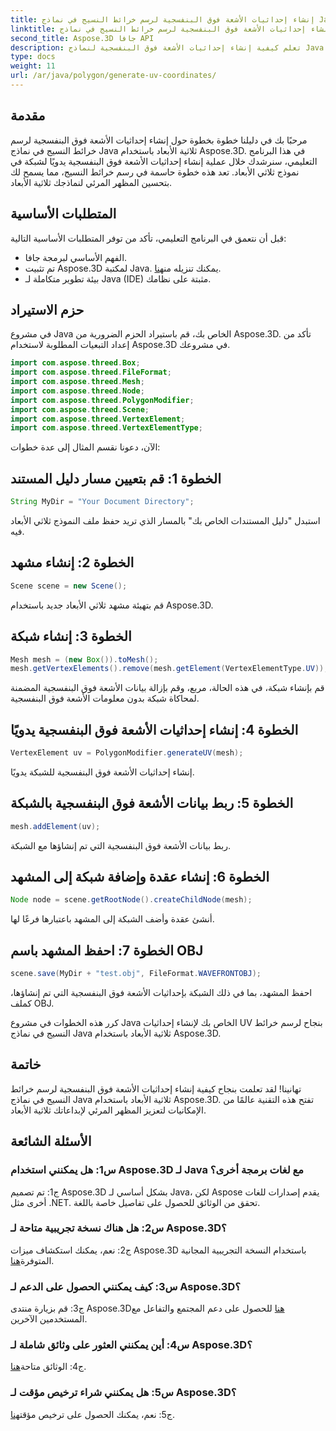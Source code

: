 ```yaml
---
title: إنشاء إحداثيات الأشعة فوق البنفسجية لرسم خرائط النسيج في نماذج Java ثلاثية الأبعاد
linktitle: إنشاء إحداثيات الأشعة فوق البنفسجية لرسم خرائط النسيج في نماذج Java ثلاثية الأبعاد
second_title: Aspose.3D جافا API
description: تعلم كيفية إنشاء إحداثيات الأشعة فوق البنفسجية لنماذج Java ثلاثية الأبعاد باستخدام Aspose.3D. قم بتحسين رسم خرائط النسيج في مشاريعك باستخدام هذا الدليل المفصّل خطوة بخطوة.
type: docs
weight: 11
url: /ar/java/polygon/generate-uv-coordinates/
---
```

## مقدمة

مرحبًا بك في دليلنا خطوة بخطوة حول إنشاء إحداثيات الأشعة فوق البنفسجية لرسم خرائط النسيج في نماذج Java ثلاثية الأبعاد باستخدام Aspose.3D. في هذا البرنامج التعليمي، سنرشدك خلال عملية إنشاء إحداثيات الأشعة فوق البنفسجية يدويًا لشبكة في نموذج ثلاثي الأبعاد. تعد هذه خطوة حاسمة في رسم خرائط النسيج، مما يسمح لك بتحسين المظهر المرئي لنماذجك ثلاثية الأبعاد.

## المتطلبات الأساسية

قبل أن نتعمق في البرنامج التعليمي، تأكد من توفر المتطلبات الأساسية التالية:

- الفهم الأساسي لبرمجة جافا.
-  تم تثبيت Aspose.3D لمكتبة Java. يمكنك تنزيله من[هنا](https://releases.aspose.com/3d/java/).
- بيئة تطوير متكاملة لـ Java (IDE) مثبتة على نظامك.

## حزم الاستيراد

في مشروع Java الخاص بك، قم باستيراد الحزم الضرورية من Aspose.3D. تأكد من إعداد التبعيات المطلوبة لاستخدام Aspose.3D في مشروعك.

```java
import com.aspose.threed.Box;
import com.aspose.threed.FileFormat;
import com.aspose.threed.Mesh;
import com.aspose.threed.Node;
import com.aspose.threed.PolygonModifier;
import com.aspose.threed.Scene;
import com.aspose.threed.VertexElement;
import com.aspose.threed.VertexElementType;
```

الآن، دعونا نقسم المثال إلى عدة خطوات:

## الخطوة 1: قم بتعيين مسار دليل المستند

```java
String MyDir = "Your Document Directory";
```

استبدل "دليل المستندات الخاص بك" بالمسار الذي تريد حفظ ملف النموذج ثلاثي الأبعاد فيه.

## الخطوة 2: إنشاء مشهد

```java
Scene scene = new Scene();
```

قم بتهيئة مشهد ثلاثي الأبعاد جديد باستخدام Aspose.3D.

## الخطوة 3: إنشاء شبكة

```java
Mesh mesh = (new Box()).toMesh();
mesh.getVertexElements().remove(mesh.getElement(VertexElementType.UV));
```

قم بإنشاء شبكة، في هذه الحالة، مربع، وقم بإزالة بيانات الأشعة فوق البنفسجية المضمنة لمحاكاة شبكة بدون معلومات الأشعة فوق البنفسجية.

## الخطوة 4: إنشاء إحداثيات الأشعة فوق البنفسجية يدويًا

```java
VertexElement uv = PolygonModifier.generateUV(mesh);
```

إنشاء إحداثيات الأشعة فوق البنفسجية للشبكة يدويًا.

## الخطوة 5: ربط بيانات الأشعة فوق البنفسجية بالشبكة

```java
mesh.addElement(uv);
```

ربط بيانات الأشعة فوق البنفسجية التي تم إنشاؤها مع الشبكة.

## الخطوة 6: إنشاء عقدة وإضافة شبكة إلى المشهد

```java
Node node = scene.getRootNode().createChildNode(mesh);
```

أنشئ عقدة وأضف الشبكة إلى المشهد باعتبارها فرعًا لها.

## الخطوة 7: احفظ المشهد باسم OBJ

```java
scene.save(MyDir + "test.obj", FileFormat.WAVEFRONTOBJ);
```

احفظ المشهد، بما في ذلك الشبكة بإحداثيات الأشعة فوق البنفسجية التي تم إنشاؤها، كملف OBJ.

كرر هذه الخطوات في مشروع Java الخاص بك لإنشاء إحداثيات UV بنجاح لرسم خرائط النسيج في نماذج Java ثلاثية الأبعاد باستخدام Aspose.3D.

## خاتمة

تهانينا! لقد تعلمت بنجاح كيفية إنشاء إحداثيات الأشعة فوق البنفسجية لرسم خرائط النسيج في نماذج Java ثلاثية الأبعاد باستخدام Aspose.3D. تفتح هذه التقنية عالمًا من الإمكانيات لتعزيز المظهر المرئي لإبداعاتك ثلاثية الأبعاد.

## الأسئلة الشائعة

### س1: هل يمكنني استخدام Aspose.3D لـ Java مع لغات برمجة أخرى؟

ج1: تم تصميم Aspose.3D بشكل أساسي لـ Java، لكن Aspose يقدم إصدارات للغات أخرى مثل .NET. تحقق من الوثائق للحصول على تفاصيل خاصة باللغة.

### س2: هل هناك نسخة تجريبية متاحة لـ Aspose.3D؟

 ج2: نعم، يمكنك استكشاف ميزات Aspose.3D باستخدام النسخة التجريبية المجانية المتوفرة[هنا](https://releases.aspose.com/).

### س3: كيف يمكنني الحصول على الدعم لـ Aspose.3D؟

 ج3: قم بزيارة منتدى Aspose.3D[هنا](https://forum.aspose.com/c/3d/18) للحصول على دعم المجتمع والتفاعل مع المستخدمين الآخرين.

### س4: أين يمكنني العثور على وثائق شاملة لـ Aspose.3D؟

 ج4: الوثائق متاحة[هنا](https://reference.aspose.com/3d/java/).

### س5: هل يمكنني شراء ترخيص مؤقت لـ Aspose.3D؟

 ج5: نعم، يمكنك الحصول على ترخيص مؤقت[هنا](https://purchase.aspose.com/temporary-license/).